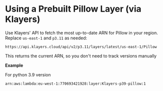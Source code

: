 
# Using a Prebuilt Pillow Layer (via Klayers)

Use Klayers' API to fetch the most up-to-date ARN for Pillow in your region. Replace `us-east-1` and `p3.11` as needed:

```
https://api.klayers.cloud/api/v2/p3.11/layers/latest/us-east-1/Pillow

```
This returns the current ARN, so you don't need to track versions manually 

**Example**

For python 3.9 version

```
arn:aws:lambda:eu-west-1:770693421928:layer:Klayers-p39-pillow:1

```